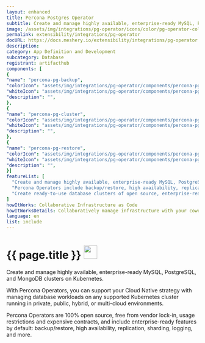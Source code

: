 ```yaml
---
layout: enhanced
title: Percona Postgres Operator
subtitle: Create and manage highly available, enterprise-ready MySQL, PostgreSQL, and MongoDB clusters on Kubernetes.
image: /assets/img/integrations/pg-operator/icons/color/pg-operator-color.svg
permalink: extensibility/integrations/pg-operator
docURL: https://docs.meshery.io/extensibility/integrations/pg-operator
description: 
category: App Definition and Development
subcategory: Database
registrant: artifacthub
components: [
{
"name": "percona-pg-backup",
"colorIcon": "assets/img/integrations/pg-operator/components/percona-pg-backup/icons/color/percona-pg-backup-color.svg",
"whiteIcon": "assets/img/integrations/pg-operator/components/percona-pg-backup/icons/white/percona-pg-backup-white.svg",
"description": "",
},
{
"name": "percona-pg-cluster",
"colorIcon": "assets/img/integrations/pg-operator/components/percona-pg-cluster/icons/color/percona-pg-cluster-color.svg",
"whiteIcon": "assets/img/integrations/pg-operator/components/percona-pg-cluster/icons/white/percona-pg-cluster-white.svg",
"description": "",
},
{
"name": "percona-pg-restore",
"colorIcon": "assets/img/integrations/pg-operator/components/percona-pg-restore/icons/color/percona-pg-restore-color.svg",
"whiteIcon": "assets/img/integrations/pg-operator/components/percona-pg-restore/icons/white/percona-pg-restore-white.svg",
"description": "",
}]
featureList: [
  "Create and manage highly available, enterprise-ready MySQL, PostgreSQL, and MongoDB clusters on Kubernetes.",
  "Percona Operators include backup/restore, high availability, replication, sharding, logging features and more.",
  "Create ready-to-use database clusters of open source, enterprise-ready versions of MySQL, MongoDB, and PostgreSQL, created and supported by the Percona team."
]
howItWorks: Collaborative Infrastructure as Code
howItWorksDetails: Collaboratively manage infrastructure with your coworkers synchronously sharing the same designs.
language: en
list: include
---
```

<h1>{{ page.title }} <img src="{{ page.image }}" style="width: 35px; height: 35px;" /></h1>

<p>
Create and manage highly available, enterprise-ready MySQL, PostgreSQL, and MongoDB clusters on Kubernetes.
</p>
<p>
    With Percona Operators, you can support your Cloud Native strategy with managing database workloads on any supported Kubernetes cluster running in private, public, hybrid, or multi-cloud environments.
</p>
<p>
    Percona Operators are 100% open source, free from vendor lock-in, usage restrictions and expensive contracts, and include enterprise-ready features by default: backup/restore, high availability, replication, sharding, logging, and more.
</p>
